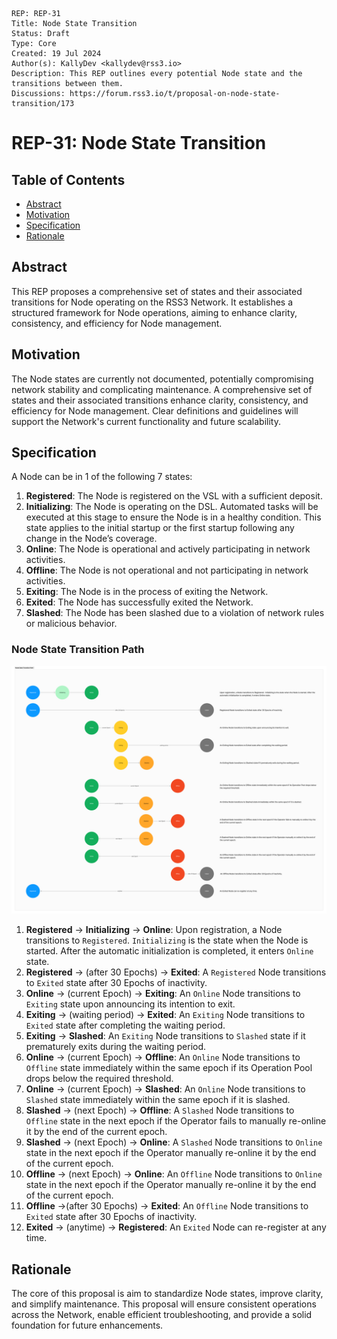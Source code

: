 ```
REP: REP-31
Title: Node State Transition
Status: Draft
Type: Core
Created: 19 Jul 2024
Author(s): KallyDev <kallydev@rss3.io>
Description: This REP outlines every potential Node state and the transitions between them.
Discussions: https://forum.rss3.io/t/proposal-on-node-state-transition/173
```

# REP-31: Node State Transition

## Table of Contents

- [Abstract](#abstract)
- [Motivation](#motivation)
- [Specification](#specification)
- [Rationale](#rationale)

## Abstract
This REP proposes a comprehensive set of states and their associated transitions for Node operating on the RSS3 Network.
It establishes a structured framework for Node operations, aiming to enhance clarity, consistency, and efficiency for Node management.

## Motivation

The Node states are currently not documented, potentially compromising network stability and complicating maintenance.
A comprehensive set of states and their associated transitions enhance clarity, consistency, and efficiency for Node management.
Clear definitions and guidelines will support the Network's current functionality and future scalability.

## Specification

A Node can be in 1 of the following 7 states:

1. **Registered**: The Node is registered on the VSL with a sufficient deposit.
2. **Initializing**: The Node is operating on the DSL. Automated tasks will be executed at this stage to ensure the Node is in a healthy condition. This state applies to the initial startup or the first startup following any change in the Node’s coverage.
3. **Online**: The Node is operational and actively participating in network activities.
4. **Offline**: The Node is not operational and not participating in network activities.
5. **Exiting**: The Node is in the process of exiting the Network.
6. **Exited**: The Node has successfully exited the Network.
7. **Slashed**: The Node has been slashed due to a violation of network rules or malicious behavior.

### Node State Transition Path

![](REP-31/node-state-transition-path.png)

1. **Registered** → **Initializing** → **Online**: Upon registration, a Node transitions to `Registered`.  `Initializing` is the state when the Node is started. After the automatic initialization is completed, it enters `Online` state.
2. **Registered** → (after 30 Epochs) → **Exited**: A `Registered` Node transitions to `Exited` state after 30 Epochs of inactivity.
3. **Online** → (current Epoch) → **Exiting**: An `Online` Node transitions to `Exiting` state upon announcing its intention to exit.
4. **Exiting** → (waiting period) → **Exited**: An `Exiting` Node transitions to `Exited` state after completing the waiting period.
5. **Exiting** → **Slashed**: An `Exiting` Node transitions to `Slashed` state if it prematurely exits during the waiting period.
6. **Online** → (current Epoch) → **Offline**: An `Online` Node transitions to `Offline` state immediately within the same epoch if its Operation Pool drops below the required threshold.
7. **Online** → (current Epoch) → **Slashed**: An `Online` Node transitions to `Slashed` state immediately within the same epoch if it is slashed.
8. **Slashed** → (next Epoch) → **Offline**: A `Slashed` Node transitions to `Offline` state in the next epoch if the Operator fails to manually re-online it by the end of the current epoch.
9. **Slashed** → (next Epoch) → **Online**: A `Slashed` Node transitions to `Online` state in the next epoch if the Operator manually re-online it by the end of the current epoch.
10. **Offline** → (next Epoch) → **Online**: An `Offline` Node transitions to `Online` state in the next epoch if the Operator manually re-online it by the end of the current epoch.
11. **Offline** →(after 30 Epochs) → **Exited**: An `Offline` Node transitions to `Exited` state after 30 Epochs of inactivity.
12. **Exited** → (anytime) → **Registered**: An `Exited` Node can re-register at any time.

## Rationale

The core of this proposal is aim to standardize Node states, improve clarity, and simplify maintenance.
This proposal will ensure consistent operations across the Network, enable efficient troubleshooting, and provide a solid foundation for future enhancements.
